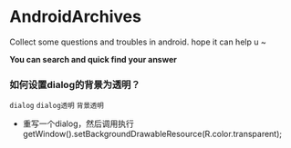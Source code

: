 # AndroidArchives
Collect some questions and troubles in android. hope it can help  u ~

**You can search and quick find your answer**

### 如何设置dialog的背景为透明？
`dialog` `dialog透明` `背景透明`
- 重写一个dialog，然后调用执行getWindow().setBackgroundDrawableResource(R.color.transparent);
